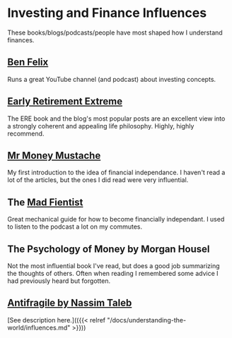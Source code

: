 # Investing and Finance Influences

These books/blogs/podcasts/people have most shaped how I understand finances.

## [Ben Felix](https://www.youtube.com/channel/UCDXTQ8nWmx_EhZ2v-kp7QxA)

Runs a great YouTube channel (and podcast) about investing concepts.

## [Early Retirement Extreme](http://earlyretirementextreme.com/)

The ERE book and the blog's most popular posts are an excellent view into a
strongly coherent and appealing life philosophy. Highly, highly recommend.

## [Mr Money Mustache](https://www.mrmoneymustache.com/)

My first introduction to the idea of financial independance. I haven't read a lot of the articles, but the ones I did read were very influential.

## The [Mad Fientist](https://www.madfientist.com/)

Great mechanical guide for how to become financially independant. I used to
listen to the podcast a lot on my commutes.

## The Psychology of Money by Morgan Housel

Not the most influential book I've read, but does a good job summarizing the
thoughts of others. Often when reading I remembered some advice I had
previously heard but forgotten.

## [Antifragile by Nassim Taleb](https://en.wikipedia.org/wiki/Antifragile)

[See description here.](({{< relref "/docs/understanding-the-world/influences.md" >}}))
